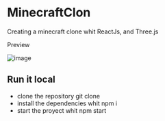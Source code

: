 # MinecraftClon
Creating a  minecraft clone whit ReactJs, and Three.js 



Preview 

![image](https://user-images.githubusercontent.com/99937413/224179015-c76eb7dc-d444-479d-9e02-d0bdbe85f464.png)

## Run it local 
  - clone the repository git clone <url>
  - install the dependencies whit  npm i 
  - start the proyect whit npm start 

